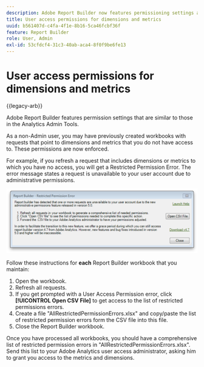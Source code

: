 ```yaml
---
description: Adobe Report Builder now features permissioning settings analogous to those in the Analytics Admin Tools.
title: User access permissions for dimensions and metrics
uuid: b561407d-c4fa-4f1e-8b16-5ca46fcbf36f
feature: Report Builder
role: User, Admin
exl-id: 53cfdcf4-31c3-40ab-aca4-8f0f9be6fe13
---
```

# User access permissions for dimensions and metrics

{{legacy-arb}}

Adobe Report Builder features permission settings that are similar to those in the Analytics Admin Tools.

As a non-Admin user, you may have previously created workbooks with requests that point to dimensions and metrics that you do not have access to. These permissions are now enforced.

For example, if you refresh a request that includes dimensions or metrics to which you have no access, you will get a Restricted Permission Error. The error message states a request is unavailable to your user account due to administrative permissions.

![Screenshot showing the Restricted Permission Error message.](assets/arb_restrc_perm.png)

Follow these instructions for **each** Report Builder workbook that you maintain:

1. Open the workbook.
1. Refresh all requests.
1. If you get prompted with a User Access Permission error, click **[!UICONTROL Open CSV File]** to get access to the list of restricted permissions errors.
1. Create a file "AllRestrictedPermissionErrors.xlsx" and copy/paste the list of restricted permission errors form the CSV file into this file.
1. Close the Report Builder workbook.

Once you have processed all workbooks, you should have a comprehensive list of restricted permission errors in "AllRestrictedPermissionErrors.xlsx". Send this list to your Adobe Analytics user access administrator, asking him to grant you access to the metrics and dimensions.
